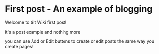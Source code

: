 # First post - An example of blogging

Welcome to Git Wiki first post!

it's a post example and nothing more

you can use Add or Edit buttons to create or edit posts the same way you create pages!